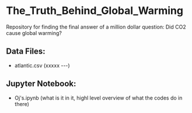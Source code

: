 # The_Truth_Behind_Global_Warming
Repository for finding the final answer of a million dollar question: Did CO2 cause global warming?

## Data Files: 
- atlantic.csv (xxxxx ---)

## Jupyter Notebook:
- Oj's.ipynb (what is it in it, highl level overview of what the codes do in there)
